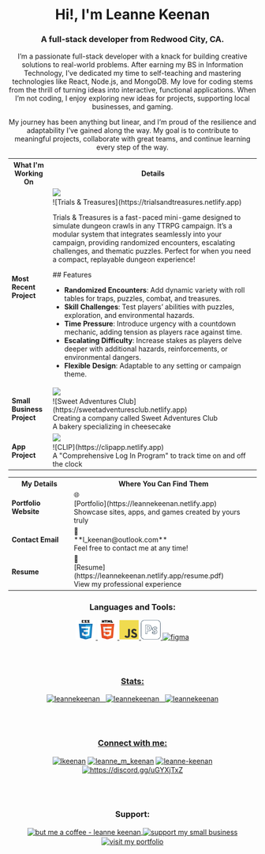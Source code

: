 <h1 align="center">Hi!, I'm Leanne Keenan</h1>
<h3 align="center">A full-stack developer from Redwood City, CA.</h3>


<p align="center">
I’m a passionate full-stack developer with a knack for building creative solutions to real-world problems. After earning my BS in Information Technology, I’ve dedicated my time to self-teaching and mastering technologies like React, Node.js, and MongoDB. My love for coding stems from the thrill of turning ideas into interactive, functional applications. When I’m not coding, I enjoy exploring new ideas for projects, supporting local businesses, and gaming.
</p>
<p align="center">
My journey has been anything but linear, and I’m proud of the resilience and adaptability I’ve gained along the way. My goal is to contribute to meaningful projects, collaborate with great teams, and continue learning every step of the way.
</p>

<div align="center" >
  <table>
    <tr>
      <th><strong>What I'm Working On</strong></th>
      <th><strong>Details</strong></th>
    </tr>
    <tr>
      <td><strong>Most Recent Project</strong></td>
      <td> 
        <img src="https://imgur.com/2kmBUNV.jpg" max-width="800"> <br> ![Trials & Treasures](https://trialsandtreasures.netlify.app) <br> 
        <p>Trials & Treasures is a fast-paced mini-game designed to simulate dungeon crawls in any TTRPG campaign. It’s a modular system that integrates seamlessly into your campaign, providing randomized encounters, escalating challenges, and thematic puzzles. Perfect for when you need a compact, replayable dungeon experience!</p>
        <p>
          ## Features

  - **Randomized Encounters**: Add dynamic variety with roll tables for traps, puzzles, combat, and treasures.
  - **Skill Challenges**: Test players’ abilities with puzzles, exploration, and environmental hazards.
  - **Time Pressure**: Introduce urgency with a countdown mechanic, adding tension as players race against time.
  - **Escalating Difficulty**: Increase stakes as players delve deeper with additional hazards, reinforcements, or environmental dangers.
  - **Flexible Design**: Adaptable to any setting or campaign theme.
        </p>
      </td>
    </tr>
    <tr>
      <td><strong>Small Business Project</strong></td>
      <td> <img src="https://imgur.com/sSG0biy.jpg" max-width="800">  <br> ![Sweet Adventures Club](https://sweetadventuresclub.netlify.app) <br> Creating a company called Sweet Adventures Club <br> A bakery specializing in cheesecake</td>
    </tr>
    <tr>
      <td><strong>App Project</strong></td>
      <td> <img src="https://imgur.com/0KOMrBQ.jpg" max-width="800">  <br> ![CLIP](https://clipapp.netlify.app) <br> A "Comprehensive Log In Program" to track time on and off the clock</td>
    </tr>
  </table>
</div>

<div align="center">
  <table>
     <tr>
      <th><strong>My Details</strong></th>
      <th><strong>Where You Can Find Them</strong></th>
    </tr>
       <tr>
      <td><strong>Portfolio Website</strong></td>
      <td>🌐 <br> [Portfolio](https://leannekeenan.netlify.app) <br> Showcase sites, apps, and games created by yours truly</td>
    </tr>
    <tr>
      <td><strong>Contact Email</strong></td>
      <td>📧 <br> **l_keenan@outlook.com** <br> Feel free to contact me at any time!</td>
    </tr>
    <tr>
      <td><strong>Resume</strong></td>
      <td>📄 <br> [Resume](https://leannekeenan.netlify.app/resume.pdf) <br> View my professional experience</td>
    </tr>
  </table>
</div>

<h3 align="center">Languages and Tools:</h3>
<p align="center"> 
  <a href="https://www.w3schools.com/css/" target="_blank" rel="noreferrer"> 
    <img src="https://raw.githubusercontent.com/devicons/devicon/master/icons/css3/css3-original-wordmark.svg" alt="css3" width="40" height="40"/> </a> <a href="https://www.figma.com/" target="_blank" rel="noreferrer"> 
    <img src="https://raw.githubusercontent.com/devicons/devicon/master/icons/html5/html5-original-wordmark.svg" alt="html5" width="40" height="40"/> </a> <a href="https://developer.mozilla.org/en-US/docs/Web/JavaScript" target="_blank" rel="noreferrer"> 
    <img src="https://raw.githubusercontent.com/devicons/devicon/master/icons/javascript/javascript-original.svg" alt="javascript" width="40" height="40"/> </a> <a href="https://www.photoshop.com/en" target="_blank" rel="noreferrer"> 
    <img src="https://raw.githubusercontent.com/devicons/devicon/master/icons/photoshop/photoshop-line.svg" alt="photoshop" width="40" height="40"/> </a> <a href="https://reactjs.org/" target="_blank" rel="noreferrer">
    <img src="https://www.vectorlogo.zone/logos/figma/figma-icon.svg" alt="figma" width="40" height="40"/> </a> <a href="https://www.w3.org/html/" target="_blank" rel="noreferrer"> 
    

<br><br>
<h3 align="center">Stats:</h3>
<p align="center">
  

  <img src="https://github-readme-stats.vercel.app/api?username=leannekeenan&show_icons=true&locale=en" alt="leannekeenan" />
  &nbsp;
  <img src="https://github-readme-streak-stats.herokuapp.com/?user=leannekeenan&" alt="leannekeenan" />
   &nbsp;
  <img src="https://github-readme-stats.vercel.app/api/top-langs?username=leannekeenan&show_icons=true&locale=en&layout=compact" alt="leannekeenan" />

</p>

<br><br>

<h3 align="center">Connect with me:</h3>
<p align="center">
<a href="https://codepen.io/lkeenan" target="blank"><img align="center" src="https://raw.githubusercontent.com/rahuldkjain/github-profile-readme-generator/master/src/images/icons/Social/codepen.svg" alt="lkeenan" height="30" width="40" /></a>
<a href="https://twitter.com/leanne_m_keenan" target="blank"><img align="center" src="https://raw.githubusercontent.com/rahuldkjain/github-profile-readme-generator/master/src/images/icons/Social/twitter.svg" alt="leanne_m_keenan" height="30" width="40" /></a>
<a href="https://linkedin.com/in/leanne-keenan" target="blank"><img align="center" src="https://raw.githubusercontent.com/rahuldkjain/github-profile-readme-generator/master/src/images/icons/Social/linked-in-alt.svg" alt="leanne-keenan" height="30" width="40" /></a>
<a href="https://discord.gg/https://discord.gg/uGYXjTxZ" target="blank"><img align="center" src="https://raw.githubusercontent.com/rahuldkjain/github-profile-readme-generator/master/src/images/icons/Social/discord.svg" alt="https://discord.gg/uGYXjTxZ" height="30" width="40" /></a>
</p>


<br><br>

<h3 align="center">Support:</h3>
<p align="center">
  <a href="https://buymeacoffee.com/leannekeen0" target="blank"> 
    <img align="center" src="https://imgur.com/5uS0scd.jpg" alt="but me a coffee - leanne keenan" />
  </a>

  <a href="https://sweetadventuresclub.netlify.app/">
    <img align="center" src="https://imgur.com/QWI5Drp.jpg" alt="support my small business" />
  </a>

  <a href="https://leannekeenan.netlify.app" target="blank">
    <img align="center" src="https://imgur.com/FNpw47r.jpg" alt="visit my portfolio"/>
  </a>
</p>

